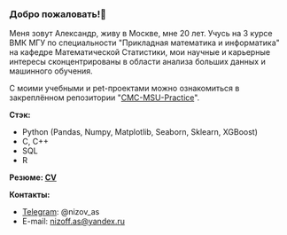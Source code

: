 ### Добро пожаловать!👋

Меня зовут Александр, живу в Москве, мне 20 лет. Учусь на 3 курсе ВМК МГУ по специальности "Прикладная математика и информатика" на кафедре Математической Статистики, мои научные и карьерные интересы сконцентрированы в области анализа больших данных и машинного обучения.

С моими учебными и pet-проектами можно ознакомиться в закреплённом репозитории "[CMC-MSU-Practice](https://github.com/nizov-as/CMC-MSU-Practice)".

**Стэк:**
- Python (Pandas, Numpy, Matplotlib, Seaborn, Sklearn, XGBoost)
- C, C++
- SQL
- R

**Резюме: [CV](https://github.com/nizov-as/CMC-MSU-Practice/tree/main/CV)**

**Контакты:**
* [Telegram](https://t.me/nizov_as): @nizov_as
* E-mail: nizoff.as@yandex.ru
